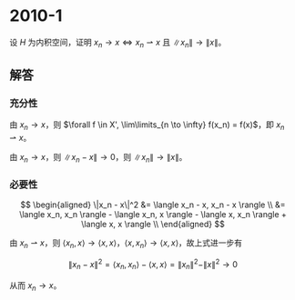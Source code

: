 # 2010-1

设 $H$ 为内积空间，证明 $x_n \to x \iff x_n \rightharpoonup x$ 且 $\|x_n\| \to \|x\|$。

## 解答

### 充分性

由 $x_n \to x$，则 $\forall f \in X', \lim\limits_{n \to \infty} f(x_n) = f(x)$，即 $x_n \rightharpoonup x$。

由 $x_n \to x$，则 $\|x_n - x\| \to 0$，则 $\|x_n\| \to \|x\|$。

### 必要性

$$
\begin{aligned}
\|x_n - x\|^2 &= \langle x_n - x, x_n - x \rangle \\
&= \langle x_n, x_n \rangle - \langle x_n, x \rangle - \langle x, x_n \rangle + \langle x, x \rangle \\
\end{aligned}
$$

由 $x_n \rightharpoonup x$，则 $\langle x_n, x \rangle \to \langle x, x \rangle$，$\langle x, x_n \rangle \to \langle x, x \rangle$，故上式进一步有

$$
\|x_n - x \|^2 = \langle x_n, x_n \rangle - \langle x, x \rangle = \|x_n\|^2 - \|x\|^2 \to 0
$$

从而 $x_n \to x$。
